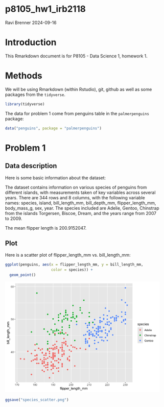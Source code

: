 p8105_hw1_irb2118
================
Ravi Brenner
2024-09-16

# Introduction

This Rmarkdown document is for P8105 - Data Science 1, homework 1.

# Methods

We will be using Rmarkdown (within Rstudio), git, github as well as some
packages from the `tidyverse`.

``` r
library(tidyverse)
```

The data for problem 1 come from penguins table in the `palmerpenguins`
package:

``` r
data("penguins", package = "palmerpenguins")
```

# Problem 1

## Data description

Here is some basic information about the dataset:

The dataset contains information on various species of penguins from
different islands, with measurements taken of key variables across
several years. There are 344 rows and 8 columns, with the following
variable names: species, island, bill_length_mm, bill_depth_mm,
flipper_length_mm, body_mass_g, sex, year. The species included are
Adelie, Gentoo, Chinstrap from the islands Torgersen, Biscoe, Dream, and
the years range from 2007 to 2009.

The mean flipper length is 200.9152047.

## Plot

Here is a scatter plot of flipper_length_mm vs. bill_length_mm:

``` r
ggplot(penguins, aes(x = flipper_length_mm, y = bill_length_mm,
                     color = species)) + 
  geom_point()
```

![](p8105_hw1_irb2118_files/figure-gfm/unnamed-chunk-3-1.png)<!-- -->

``` r
ggsave("species_scatter.png")
```
